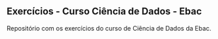 ## Exercícios - Curso Ciência de Dados - Ebac
Repositório com os exercícios do curso de Ciência de Dados da Ebac.

